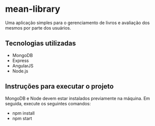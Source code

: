 # mean-library

Uma aplicação simples para o gerenciamento de livros e avaliação dos mesmos por parte dos usuários.

## Tecnologias utilizadas
- MongoDB
- Express
- AngularJS
- Node.js


## Instruções para executar o projeto
MongoDB e Node devem estar instalados previamente na máquina. Em seguida, execute os seguintes comandos:


- npm install
- npm start




